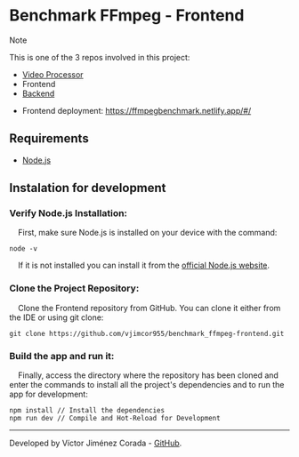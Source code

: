 # Benchmark FFmpeg - Frontend

> [!NOTE]
> This is one of the 3 repos involved in this project:
> * [Video Processor](https://github.com/vjimcor955/benchmark_ffmpeg-video_processor.git)
> * Frontend
> * [Backend](https://github.com/vjimcor955/benchmark_ffmpeg-backend)

* Frontend deployment: https://ffmpegbenchmark.netlify.app/#/

## Requirements

  - [Node.js](https://nodejs.org/)

## Instalation for development

### Verify Node.js Installation:

&nbsp;&nbsp;&nbsp;&nbsp;First, make sure Node.js is installed on your device with the command:
```
node -v
``` 
&nbsp;&nbsp;&nbsp;&nbsp;If it is not installed you can install it from the [official Node.js website](https://nodejs.org/).

### Clone the Project Repository:

&nbsp;&nbsp;&nbsp;&nbsp;Clone the Frontend repository from GitHub. You can clone it either from the IDE or using git clone:
```
git clone https://github.com/vjimcor955/benchmark_ffmpeg-frontend.git
```

### Build the app and run it:

&nbsp;&nbsp;&nbsp;&nbsp;Finally, access the directory where the repository has been cloned and enter the commands to install all the project's dependencies and to run the app for development:
```
npm install // Install the dependencies
npm run dev // Compile and Hot-Reload for Development 
```

---

Developed by Víctor Jiménez Corada - [GitHub](https://github.com/vjimcor955).
